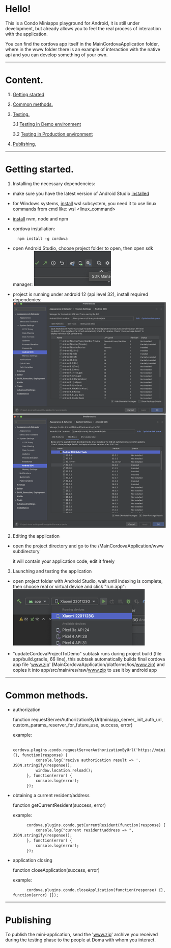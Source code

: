 [//]: # (Приветствуем! )

[//]: # ()
[//]: # (Это плейграунд Condo Miniapps для Android, он ещё в процессе разработки, но уже позволяет пощупать реальный процесс взаимодействия с приложением.)

[//]: # ()
[//]: # (Приложение миниаппа - это всегда архив с названием www.zip который лежит в app/src/main/res/raw/www.zip, замените его собственным )

[//]: # (архивом с тем же названием чтобы тестировать собственное приложение.)

[//]: # ()
[//]: # (основные методы)

[//]: # (- авторизация)

[//]: # ()
[//]: # (    function requestServerAuthorizationByUrl&#40;miniapp_server_init_auth_url, custom_params_reserver_for_future_use, success, error&#41; )

[//]: # ()
[//]: # (    пример:)

[//]: # ()
[//]: # (            cordova.plugins.condo.requestServerAuthorizationByUrl&#40;'https://miniapp.d.doma.ai/oidc/auth', {}, function&#40;response&#41; {)

[//]: # (                console.log&#40;'recive authorication result => ', JSON.stringify&#40;response&#41;&#41;;)

[//]: # (                window.location.reload&#40;&#41;;)

[//]: # (            }, function&#40;error&#41; {)

[//]: # (                console.log&#40;error&#41;;)

[//]: # (            }&#41;;)

[//]: # ()
[//]: # (- получение текущего резидента\адреса)

[//]: # ()
[//]: # (    function getCurrentResident&#40;success, error&#41;)

[//]: # ()
[//]: # (    пример:)

[//]: # ()
[//]: # (            cordova.plugins.condo.getCurrentResident&#40;function&#40;response&#41; {)

[//]: # (                console.log&#40;"current resident\address => ", JSON.stringify&#40;response&#41;&#41;;)

[//]: # (            }, function&#40;error&#41; {)

[//]: # (                console.log&#40;error&#41;;)

[//]: # (            }&#41;;)

[//]: # ()
[//]: # (- закрытие приложения)

[//]: # ()
[//]: # (    function closeApplication&#40;success, error&#41;)

[//]: # ()
[//]: # (    пример:)

[//]: # ()
[//]: # (            cordova.plugins.condo.closeApplication&#40;function&#40;response&#41; {}, function&#40;error&#41; {}&#41;;)

# Hello!

This is a Condo Miniapps playground for Android, it is still under development, but already allows you to feel the real process of interaction with the application.

You can find the cordova app itself in the MainCordovaApplication folder, where in the www folder there is an example of interaction with the native api and you can develop something of your own.


___
# Content.
1. [Getting started](#getting_started)
2. [Common methods.](#common_methods)
3. [Testing.](#testing)

   3.1 [Testing in Demo environment](#testing-demo)

   3.2 [Testing in Production environment](#testing-production)
4. [Publishing.](#publishing)


---
# Getting started. <a name="getting_started"></a>

1. Installing the necessary dependencies:

- make sure you have the latest version of Android Studio [installed](https://developer.android.com/studio/install)

- for Windows systems, [install](https://learn.microsoft.com/en-us/windows/wsl/install) wsl subsystem, you need it to use linux commands from cmd like:
        wsl <linux_command>

- [install](https://github.com/nvm-sh/nvm#installing-and-updating) nvm, node and npm 

- cordova installation:

        npm install -g cordova
- open Android Studio, choose project folder to open, then open sdk manager:
          ![SDK manager](./screenshots/sdk_mgr.png)

- project is running under android 12 (api level 32), install required dependenies:
          ![SDK manager](./screenshots/sdk_mgr1.png)
          ![SDK manager](./screenshots/sdk_mgr2.png)

2. Editing the application

- open the project directory and go to the /MainCordovaApplication/www subdirectory

  it will contain your application code, edit it freely

3. Launching and testing the application

- open project folder with Android Studio, wait until indexing is complete, then choose real or virtual device and click "run app":
          ![Run app](./screenshots/run_app.png)

- "updateCordovaProjectToDemo" subtask runs during project build (file app/build.gradle, 66 line), this subtask automatically builds final cordova app file 'www.zip' (MainCordovaApplication/platforms/ios/www.zip) and copies it into app/src/main/res/raw/www.zip to use it by android app


 ---
# Common methods. <a name="common_methods"></a>
- authorization

  function requestServerAuthorizationByUrl(miniapp_server_init_auth_url, custom_params_reserver_for_future_use, success, error)

  example:

            cordova.plugins.condo.requestServerAuthorizationByUrl('https://miniapp.d.doma.ai/oidc/auth', {}, function(response) {
                console.log('recive authorication result => ', JSON.stringify(response));
                window.location.reload();
            }, function(error) {
                console.log(error);
            });

- obtaining a current resident/address

  function getCurrentResident(success, error)

  example:

            cordova.plugins.condo.getCurrentResident(function(response) {
                console.log("current resident\address => ", JSON.stringify(response));
            }, function(error) {
                console.log(error);
            });

- application closing

  function closeApplication(success, error)

  example:

            cordova.plugins.condo.closeApplication(function(response) {}, function(error) {});


[//]: # (---)

[//]: # (# Testing&#40;as of November 1, 2022&#41;.  <a name="testing"></a>)

[//]: # (## Demo environment  <a name="testing-demo"></a>)

[//]: # (1. Open safari on the device running the simulator with your application inside the CordovaDemoApp)

[//]: # (2. Open safari settings)

[//]: # ()
[//]: # (   ![Settings]&#40;./ReadmeImages/Testing/Demo/2.png&#41;)

[//]: # (3. Open the Advanced tab and activate the "Show Develop menu in menu bar" setting)

[//]: # (   ![ShowDeveloperMenu]&#40;./ReadmeImages/Testing/Demo/3.png&#41;)

[//]: # (4. Open the Develop menu in Safari, find your simulator and select your mini-application there.)

[//]: # (   ![OpenDeveloperMenu]&#40;./ReadmeImages/Testing/Demo/4.png&#41;)

[//]: # (5. The standard Safari debugging tools connected to your mini-application will open)

[//]: # (   ![DebuggingToolsShowed]&#40;./ReadmeImages/Testing/Demo/5.png&#41;)

[//]: # ()
[//]: # (## Production environment  <a name="testing-production"></a>)

[//]: # (1.  Open the project directory and navigate to the subdirectory)

[//]: # ()
[//]: # (        /MainCordovaApplication/platforms/ios/)

[//]: # (    In it you will find the www directory.)

[//]: # (    Create a zip archive from the www directory by right-clicking on the folder and selecting Compress "www".)

[//]: # ()
[//]: # (2. Place the resulting archive in the iCloud storage of the account connected to the device on which you will be testing the application.)

[//]: # ()
[//]: # (3. Install the Doma app from the AppStore and log in to it)

[//]: # (   https://apps.apple.com/us/app/doma/id1573897686)

[//]: # ()
[//]: # (4. The app you downloaded has built-in functionality for debugging mini-applications. To turn it on and off, you use links to open it on your device:)

[//]: # ()
[//]: # (- Switching on:)

[//]: # ()
[//]: # (  ai.doma.client.service://miniapps/local/enable)

[//]: # (- Switching off:)

[//]: # ()
[//]: # (  ai.doma.client.service://miniapps/local/disable)

[//]: # ()
[//]: # (5. Now, on the main application screen in the list of mini-applications, the last button allows you to download or replace a previously downloaded mini-application from files. When you click on it, you need to select the previously downloaded archive in iCloud.)

[//]: # ()
[//]: # (6. The application loaded in this way has a built-in js console, which is accessible by clicking on the button at the bottom right of the open mini-application and is able to show a lot of additional information, including various errors.)


---
# Publishing <a name="publishing"></a>
To publish the mini-application, send the 'www.zip' archive you received during the testing phase to the people at Doma with whom you interact.   
        